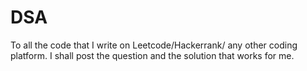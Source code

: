 # DSA
To all the code that I write on Leetcode/Hackerrank/ any other coding platform. I shall post the question and the solution that works for me.

